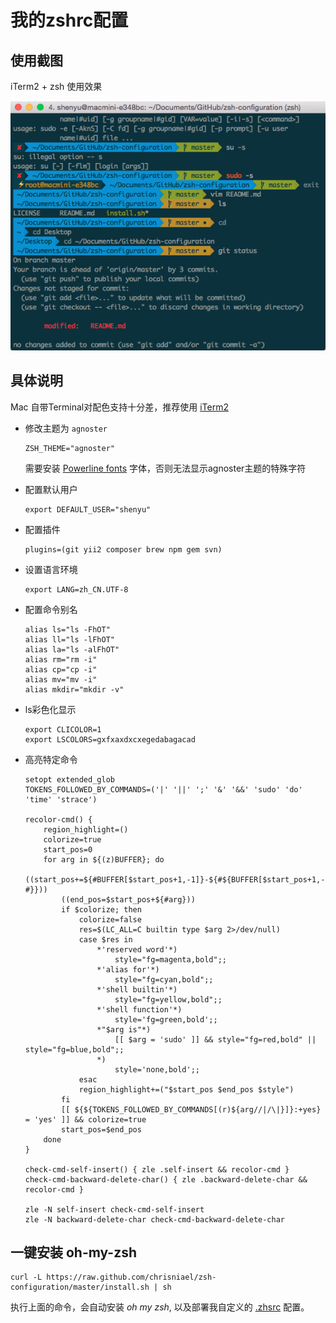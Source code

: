 # 我的zshrc配置

## 使用截图

iTerm2 + zsh 使用效果

![images/screenshot.png](images/screenshot.png)

## 具体说明

Mac 自带Terminal对配色支持十分差，推荐使用 [iTerm2](https://github.com/gnachman/iTerm2)

* 修改主题为 `agnoster`

	```shell
	ZSH_THEME="agnoster"
	```
	需要安装 [Powerline fonts](https://github.com/powerline/fonts) 字体，否则无法显示agnoster主题的特殊字符

* 配置默认用户

	```shell
	export DEFAULT_USER="shenyu"
	```

* 配置插件

	```shell
	plugins=(git yii2 composer brew npm gem svn)
	```

* 设置语言环境

	```shell
	export LANG=zh_CN.UTF-8
	```

* 配置命令别名

	```
	alias ls="ls -FhOT"
	alias ll="ls -lFhOT"
	alias la="ls -alFhOT"
	alias rm="rm -i"
	alias cp="cp -i"
	alias mv="mv -i"
	alias mkdir="mkdir -v"
	```

* ls彩色化显示

	```shell
	export CLICOLOR=1
	export LSCOLORS=gxfxaxdxcxegedabagacad
	```

* 高亮特定命令

	```shell
	setopt extended_glob
	TOKENS_FOLLOWED_BY_COMMANDS=('|' '||' ';' '&' '&&' 'sudo' 'do' 'time' 'strace')

	recolor-cmd() {
		region_highlight=()
		colorize=true
		start_pos=0
		for arg in ${(z)BUFFER}; do
			((start_pos+=${#BUFFER[$start_pos+1,-1]}-${#${BUFFER[$start_pos+1,-1]## #}}))
			((end_pos=$start_pos+${#arg}))
			if $colorize; then
				colorize=false
				res=$(LC_ALL=C builtin type $arg 2>/dev/null)
				case $res in
					*'reserved word'*)
						style="fg=magenta,bold";;
					*'alias for'*)
						style="fg=cyan,bold";;
					*'shell builtin'*)
						style="fg=yellow,bold";;
					*'shell function'*)
						style='fg=green,bold';;
					*"$arg is"*)
						[[ $arg = 'sudo' ]] && style="fg=red,bold" || style="fg=blue,bold";;
					*)
						style='none,bold';;
				esac
				region_highlight+=("$start_pos $end_pos $style")
			fi
			[[ ${${TOKENS_FOLLOWED_BY_COMMANDS[(r)${arg//|/\|}]}:+yes} = 'yes' ]] && colorize=true
			start_pos=$end_pos
		done
	}

	check-cmd-self-insert() { zle .self-insert && recolor-cmd }
	check-cmd-backward-delete-char() { zle .backward-delete-char && recolor-cmd }

	zle -N self-insert check-cmd-self-insert
	zle -N backward-delete-char check-cmd-backward-delete-char
	```

## 一键安装 oh-my-zsh

```shell
curl -L https://raw.github.com/chrisniael/zsh-configuration/master/install.sh | sh
```

执行上面的命令，会自动安装 *oh my zsh*, 以及部署我自定义的 [.zhsrc](.zshrc) 配置。
